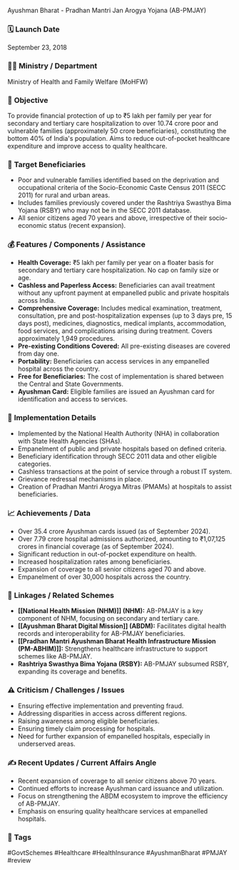  Ayushman Bharat - Pradhan Mantri Jan Arogya Yojana (AB-PMJAY)

### 🗓️ **Launch Date**
September 23, 2018

### 🧑‍🏫 **Ministry / Department**
Ministry of Health and Family Welfare (MoHFW)

### 🎯 **Objective**
To provide financial protection of up to ₹5 lakh per family per year for secondary and tertiary care hospitalization to over 10.74 crore poor and vulnerable families (approximately 50 crore beneficiaries), constituting the bottom 40% of India's population. Aims to reduce out-of-pocket healthcare expenditure and improve access to quality healthcare.

### 👥 **Target Beneficiaries**
- Poor and vulnerable families identified based on the deprivation and occupational criteria of the Socio-Economic Caste Census 2011 (SECC 2011) for rural and urban areas.
- Includes families previously covered under the Rashtriya Swasthya Bima Yojana (RSBY) who may not be in the SECC 2011 database.
- All senior citizens aged 70 years and above, irrespective of their socio-economic status (recent expansion).

### 💰 **Features / Components / Assistance**
- **Health Coverage:** ₹5 lakh per family per year on a floater basis for secondary and tertiary care hospitalization. No cap on family size or age.
- **Cashless and Paperless Access:** Beneficiaries can avail treatment without any upfront payment at empanelled public and private hospitals across India.
- **Comprehensive Coverage:** Includes medical examination, treatment, consultation, pre and post-hospitalization expenses (up to 3 days pre, 15 days post), medicines, diagnostics, medical implants, accommodation, food services, and complications arising during treatment. Covers approximately 1,949 procedures.
- **Pre-existing Conditions Covered:** All pre-existing diseases are covered from day one.
- **Portability:** Beneficiaries can access services in any empanelled hospital across the country.
- **Free for Beneficiaries:** The cost of implementation is shared between the Central and State Governments.
- **Ayushman Card:** Eligible families are issued an Ayushman card for identification and access to services.

### 📍 **Implementation Details**
- Implemented by the National Health Authority (NHA) in collaboration with State Health Agencies (SHAs).
- Empanelment of public and private hospitals based on defined criteria.
- Beneficiary identification through SECC 2011 data and other eligible categories.
- Cashless transactions at the point of service through a robust IT system.
- Grievance redressal mechanisms in place.
- Creation of Pradhan Mantri Arogya Mitras (PMAMs) at hospitals to assist beneficiaries.

### 📈 **Achievements / Data**
- Over 35.4 crore Ayushman cards issued (as of September 2024).
- Over 7.79 crore hospital admissions authorized, amounting to ₹1,07,125 crores in financial coverage (as of September 2024).
- Significant reduction in out-of-pocket expenditure on health.
- Increased hospitalization rates among beneficiaries.
- Expansion of coverage to all senior citizens aged 70 and above.
- Empanelment of over 30,000 hospitals across the country.

### 🧩 **Linkages / Related Schemes**
- **[[National Health Mission (NHM)]] (NHM):** AB-PMJAY is a key component of NHM, focusing on secondary and tertiary care.
- **[[Ayushman Bharat Digital Mission]] (ABDM):** Facilitates digital health records and interoperability for AB-PMJAY beneficiaries.
- **[[Pradhan Mantri Ayushman Bharat Health Infrastructure Mission (PM-ABHIM)]]:** Strengthens healthcare infrastructure to support schemes like AB-PMJAY.
- **Rashtriya Swasthya Bima Yojana (RSBY):** AB-PMJAY subsumed RSBY, expanding its coverage and benefits.

### ⚠️ **Criticism / Challenges / Issues**
- Ensuring effective implementation and preventing fraud.
- Addressing disparities in access across different regions.
- Raising awareness among eligible beneficiaries.
- Ensuring timely claim processing for hospitals.
- Need for further expansion of empanelled hospitals, especially in underserved areas.

### ✍️ **Recent Updates / Current Affairs Angle**
- Recent expansion of coverage to all senior citizens above 70 years.
- Continued efforts to increase Ayushman card issuance and utilization.
- Focus on strengthening the ABDM ecosystem to improve the efficiency of AB-PMJAY.
- Emphasis on ensuring quality healthcare services at empanelled hospitals.

### 🔗 **Tags**
#GovtSchemes #Healthcare #HealthInsurance #AyushmanBharat #PMJAY
#review